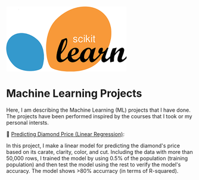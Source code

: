 ![alt text](Scikit_learn_logo.png)

# Machine Learning Projects
Here, I am describing the Machine Learning (ML) projects that I have done. The projects have been performed inspired by the courses that I took or my personal intersts. 

:large_blue_diamond: [Predicting Diamond Price (Linear Regression)](https://github.com/HamedHeli/MLProjects/blob/0ce53fae568dc294c96499e4c3b85a37941e1438/Linear%20Regression/Diamond.ipynb): 
      
   In this project, I make a linear model for predicting the diamond's price based on its carate, clarity, color, and cut. Including the data with more than 50,000 rows, I trained the model by using 0.5% of the population (training population) and then test the model using the rest to verify the model's accuracy. The model shows >80% accurracy (in terms of R-squared). 

